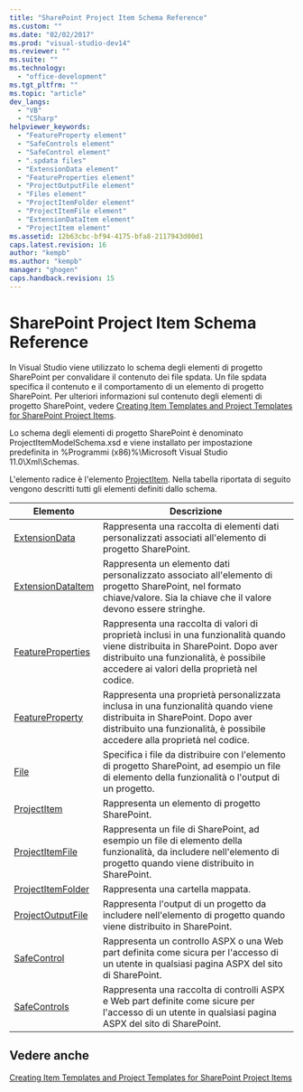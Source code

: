 ```yaml
---
title: "SharePoint Project Item Schema Reference"
ms.custom: ""
ms.date: "02/02/2017"
ms.prod: "visual-studio-dev14"
ms.reviewer: ""
ms.suite: ""
ms.technology: 
  - "office-development"
ms.tgt_pltfrm: ""
ms.topic: "article"
dev_langs: 
  - "VB"
  - "CSharp"
helpviewer_keywords: 
  - "FeatureProperty element"
  - "SafeControls element"
  - "SafeControl element"
  - ".spdata files"
  - "ExtensionData element"
  - "FeatureProperties element"
  - "ProjectOutputFile element"
  - "Files element"
  - "ProjectItemFolder element"
  - "ProjectItemFile element"
  - "ExtensionDataItem element"
  - "ProjectItem element"
ms.assetid: 12b63cbc-bf94-4175-bfa8-2117943d00d1
caps.latest.revision: 16
author: "kempb"
ms.author: "kempb"
manager: "ghogen"
caps.handback.revision: 15
---
```

# SharePoint Project Item Schema Reference
  In Visual Studio viene utilizzato lo schema degli elementi di progetto SharePoint per convalidare il contenuto dei file spdata.  Un file spdata specifica il contenuto e il comportamento di un elemento di progetto SharePoint.  Per ulteriori informazioni sul contenuto degli elementi di progetto SharePoint, vedere [Creating Item Templates and Project Templates for SharePoint Project Items](../sharepoint/creating-item-templates-and-project-templates-for-sharepoint-project-items.md).  
  
 Lo schema degli elementi di progetto SharePoint è denominato ProjectItemModelSchema.xsd e viene installato per impostazione predefinita in %Programmi \(x86\)%\\Microsoft Visual Studio 11.0\\Xml\\Schemas.  
  
 L'elemento radice è l'elemento [ProjectItem](../sharepoint/projectitem-element.md).  Nella tabella riportata di seguito vengono descritti tutti gli elementi definiti dallo schema.  
  
|Elemento|Descrizione|  
|--------------|-----------------|  
|[ExtensionData](../sharepoint/extensiondata-element.md)|Rappresenta una raccolta di elementi dati personalizzati associati all'elemento di progetto SharePoint.|  
|[ExtensionDataItem](../sharepoint/extensiondataitem-element.md)|Rappresenta un elemento dati personalizzato associato all'elemento di progetto SharePoint, nel formato chiave\/valore.  Sia la chiave che il valore devono essere stringhe.|  
|[FeatureProperties](../sharepoint/featureproperties-element.md)|Rappresenta una raccolta di valori di proprietà inclusi in una funzionalità quando viene distribuita in SharePoint.  Dopo aver distribuito una funzionalità, è possibile accedere ai valori della proprietà nel codice.|  
|[FeatureProperty](../sharepoint/featureproperty-element.md)|Rappresenta una proprietà personalizzata inclusa in una funzionalità quando viene distribuita in SharePoint.  Dopo aver distribuito una funzionalità, è possibile accedere alla proprietà nel codice.|  
|[File](../sharepoint/files-element.md)|Specifica i file da distribuire con l'elemento di progetto SharePoint, ad esempio un file di elemento della funzionalità o l'output di un progetto.|  
|[ProjectItem](../sharepoint/projectitem-element.md)|Rappresenta un elemento di progetto SharePoint.|  
|[ProjectItemFile](../sharepoint/projectitemfile-element.md)|Rappresenta un file di SharePoint, ad esempio un file di elemento della funzionalità, da includere nell'elemento di progetto quando viene distribuito in SharePoint.|  
|[ProjectItemFolder](../sharepoint/projectitemfolder-element.md)|Rappresenta una cartella mappata.|  
|[ProjectOutputFile](../sharepoint/projectoutputfile-element.md)|Rappresenta l'output di un progetto da includere nell'elemento di progetto quando viene distribuito in SharePoint.|  
|[SafeControl](../sharepoint/safecontrol-element.md)|Rappresenta un controllo ASPX o una Web part definita come sicura per l'accesso di un utente in qualsiasi pagina ASPX del sito di SharePoint.|  
|[SafeControls](../sharepoint/safecontrols-element.md)|Rappresenta una raccolta di controlli ASPX e Web part definite come sicure per l'accesso di un utente in qualsiasi pagina ASPX del sito di SharePoint.|  
  
## Vedere anche  
 [Creating Item Templates and Project Templates for SharePoint Project Items](../sharepoint/creating-item-templates-and-project-templates-for-sharepoint-project-items.md)  
  
  